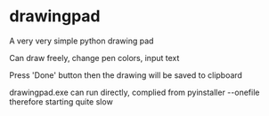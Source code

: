 # drawingpad
A very very simple python drawing pad

Can draw freely, change pen colors, input text

Press 'Done' button then the drawing will be saved to clipboard

drawingpad.exe can run directly, complied from pyinstaller --onefile therefore starting quite slow
